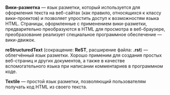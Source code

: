 **Вики-разметка** — язык разметки, который используется для оформления текста на веб-сайтах (как правило, относящихся к классу вики-проектов) и позволяет упростить доступ к возможностям языка HTML. Страницы, оформленные с применением вики-разметки, предварительно преобразуются в HTML для просмотра в веб-браузере, преобразование реализует специальное программное обеспечение — вики-движок. 

**reStructuredText** (сокращение: **ReST**, расширение файла: **.rst**) — облегчённый язык разметки. Хорошо применим для создания простых веб-страниц и других документов, а также в качестве вспомогательного языка при написании комментариев в программном коде. 

**Textile** — простой язык разметки, позволяющий пользователям получать код HTML из своего текста. 

